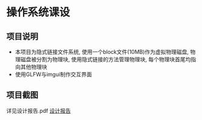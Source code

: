 # 操作系统课设
## 项目说明
- 本项目为隐式链接文件系统, 使用一个block文件(10MB)作为虚拟物理磁盘, 物理磁盘被分割为物理块, 使用隐式链接的方法管理物理块, 每个物理块首尾均指向其他物理块
- 使用GLFW与imgui制作交互界面
## 项目截图
详见设计报告.pdf
[设计报告](https://github.com/lanrenxl/FileSystem/blob/master/%E8%AE%BE%E8%AE%A1%E6%8A%A5%E5%91%8A.pdf)

